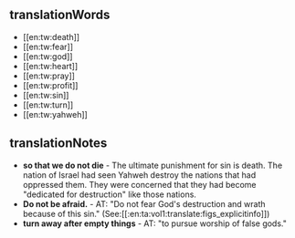 ## translationWords

* [[en:tw:death]]
* [[en:tw:fear]]
* [[en:tw:god]]
* [[en:tw:heart]]
* [[en:tw:pray]]
* [[en:tw:profit]]
* [[en:tw:sin]]
* [[en:tw:turn]]
* [[en:tw:yahweh]]

## translationNotes

* **so that we do not die** - The ultimate punishment for sin is death. The nation of Israel had seen Yahweh destroy the nations that had oppressed them. They were concerned that they had become "dedicated for destruction" like those nations.
* **Do not be afraid.** - AT: "Do not fear God's destruction and wrath because of this sin."  (See:[[:en:ta:vol1:translate:figs_explicitinfo]])
* **turn away after empty things** - AT: "to pursue  worship of false gods."
